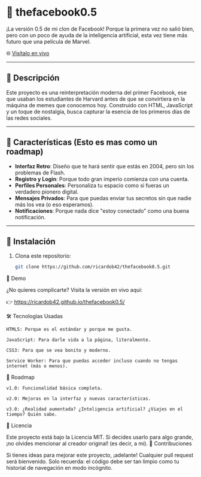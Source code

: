 # 🧠 thefacebook0.5

¡La versión 0.5 de mi clon de Facebook! Porque la primera vez no salió bien, pero con un poco de ayuda de la inteligencia artificial, esta vez tiene más futuro que una película de Marvel.

🌐 [Visítalo en vivo](https://ricardob42.github.io/thefacebook0.5/)

---

## 📖 Descripción

Este proyecto es una reinterpretación moderna del primer Facebook, ese que usaban los estudiantes de Harvard antes de que se convirtiera en la máquina de memes que conocemos hoy. Construido con HTML, JavaScript y un toque de nostalgia, busca capturar la esencia de los primeros días de las redes sociales.

---

## 🚀 Características (Esto es mas como un roadmap)

- **Interfaz Retro**: Diseño que te hará sentir que estás en 2004, pero sin los problemas de Flash.
- **Registro y Login**: Porque todo gran imperio comienza con una cuenta.
- **Perfiles Personales**: Personaliza tu espacio como si fueras un verdadero pionero digital.
- **Mensajes Privados**: Para que puedas enviar tus secretos sin que nadie más los vea (o eso esperamos).
- **Notificaciones**: Porque nada dice "estoy conectado" como una buena notificación.

---

## 🔧 Instalación

1. Clona este repositorio:

   ```bash
   git clone https://github.com/ricardob42/thefacebook0.5.git

🧪 Demo

¿No quieres complicarte? Visita la versión en vivo aquí:

👉 https://ricardob42.github.io/thefacebook0.5/

🛠️ Tecnologías Usadas

    HTML5: Porque es el estándar y porque me gusta.

    JavaScript: Para darle vida a la página, literalmente.

    CSS3: Para que se vea bonito y moderno.

    Service Worker: Para que puedas acceder incluso cuando no tengas internet (más o menos).

🧠 Roadmap

    v1.0: Funcionalidad básica completa.

    v2.0: Mejoras en la interfaz y nuevas características.

    v3.0: ¿Realidad aumentada? ¿Inteligencia artificial? ¿Viajes en el tiempo? Quién sabe.

📄 Licencia

Este proyecto está bajo la Licencia MIT. Si decides usarlo para algo grande, ¡no olvides mencionar al creador original! (es decir, a mí).
📢 Contribuciones

Si tienes ideas para mejorar este proyecto, ¡adelante! Cualquier pull request será bienvenido. Solo recuerda: el código debe ser tan limpio como tu historial de navegación en modo incógnito.
